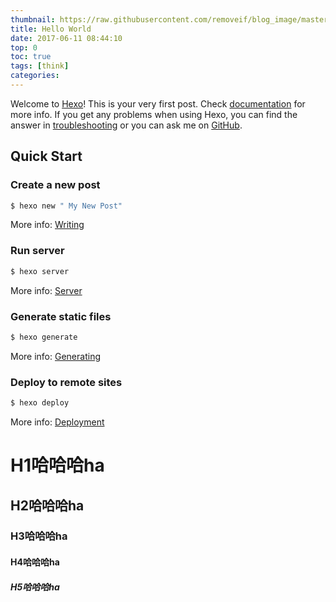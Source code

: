 ```yaml
---
thumbnail: https://raw.githubusercontent.com/removeif/blog_image/master/20190620152744.png
title: Hello World
date: 2017-06-11 08:44:10
top: 0
toc: true
tags: [think]
categories: 
---
```

Welcome to [Hexo](https://hexo.io/)! This is your very first post. Check [documentation](https://hexo.io/docs/) for more info. If you get any problems when using Hexo, you can find the answer in [troubleshooting](https://hexo.io/docs/troubleshooting.html) or you can ask me on [GitHub](https://github.com/hexojs/hexo/issues).
<!-- more -->
## Quick Start

### Create a new post

``` bash
$ hexo new " My New Post"
```

More info: [Writing](https://hexo.io/docs/writing.html)

### Run server

``` bash
$ hexo server
```

More info: [Server](https://hexo.io/docs/server.html)

### Generate static files

``` bash
$ hexo generate
```

More info: [Generating](https://hexo.io/docs/generating.html)

### Deploy to remote sites

``` bash
$ hexo deploy
```

More info: [Deployment](https://hexo.io/docs/deployment.html)

# H1哈哈哈ha

## H2哈哈哈ha

### H3哈哈哈ha

#### H4哈哈哈ha

##### H5哈哈哈ha